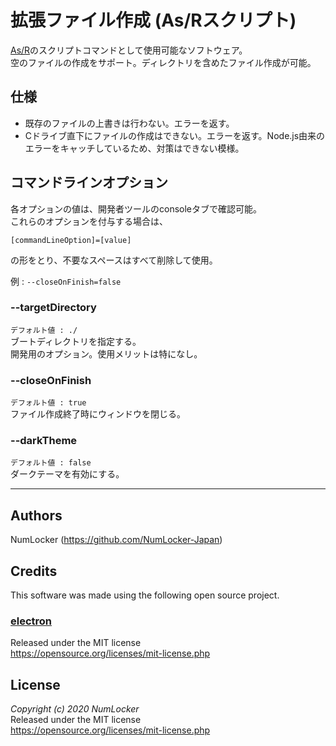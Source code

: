 # 拡張ファイル作成 (As/Rスクリプト)
[As/R](https://all.undo.jp/asr/)のスクリプトコマンドとして使用可能なソフトウェア。<br>
空のファイルの作成をサポート。ディレクトリを含めたファイル作成が可能。

## 仕様
- 既存のファイルの上書きは行わない。エラーを返す。
- Cドライブ直下にファイルの作成はできない。エラーを返す。Node.js由来のエラーをキャッチしているため、対策はできない模様。

## コマンドラインオプション
各オプションの値は、開発者ツールのconsoleタブで確認可能。<br>
これらのオプションを付与する場合は、
```
[commandLineOption]=[value]
```
の形をとり、不要なスペースはすべて削除して使用。

例 : ``--closeOnFinish=false``

### --targetDirectory
`` デフォルト値 : ./ ``<br>
ブートディレクトリを指定する。<br>
開発用のオプション。使用メリットは特になし。
### --closeOnFinish
`` デフォルト値 : true ``<br>
ファイル作成終了時にウィンドウを閉じる。
### --darkTheme
`` デフォルト値 : false ``<br>
ダークテーマを有効にする。

---------------------------------------

## Authors
NumLocker (https://github.com/NumLocker-Japan)

## Credits
This software was made using the following open source project.

### [electron](https://github.com/electron/electron)
Released under the MIT license<br>
https://opensource.org/licenses/mit-license.php

## License
*Copyright (c) 2020 NumLocker*<br>
Released under the MIT license<br>
https://opensource.org/licenses/mit-license.php